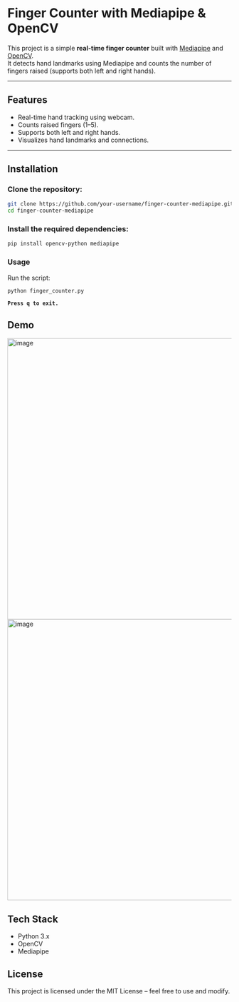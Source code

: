 # Finger Counter with Mediapipe & OpenCV

This project is a simple **real-time finger counter** built with [Mediapipe](https://developers.google.com/mediapipe) and [OpenCV](https://opencv.org/).  
It detects hand landmarks using Mediapipe and counts the number of fingers raised (supports both left and right hands).  

---

## Features
- Real-time hand tracking using webcam.  
- Counts raised fingers (1–5).  
- Supports both left and right hands.  
- Visualizes hand landmarks and connections.  

---

## Installation
### Clone the repository:
```bash
git clone https://github.com/your-username/finger-counter-mediapipe.git
cd finger-counter-mediapipe
```

### Install the required dependencies:

```bash
pip install opencv-python mediapipe
```

### Usage
Run the script:
```
python finger_counter.py
```
**`Press q to exit.`**

## Demo
<img width="801" height="630" alt="image" src="https://github.com/user-attachments/assets/384c88e9-6c68-46ed-8420-15dcd6923b99" />
<img width="801" height="630" alt="image" src="https://github.com/user-attachments/assets/db7b26de-25db-477d-8cf6-bed4a418744f" />


## Tech Stack
- Python 3.x
- OpenCV
- Mediapipe

## License
This project is licensed under the MIT License – feel free to use and modify.
